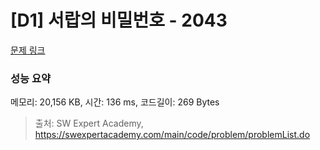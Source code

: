 # [D1] 서랍의 비밀번호 - 2043 

[문제 링크](https://swexpertacademy.com/main/code/problem/problemDetail.do?contestProbId=AV5QJ_8KAx8DFAUq) 

### 성능 요약

메모리: 20,156 KB, 시간: 136 ms, 코드길이: 269 Bytes



> 출처: SW Expert Academy, https://swexpertacademy.com/main/code/problem/problemList.do
